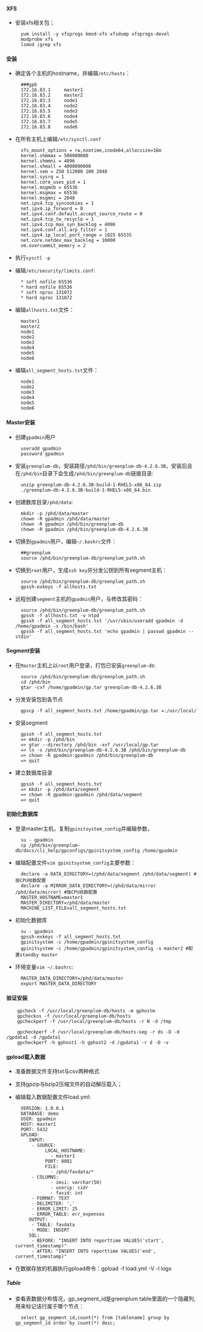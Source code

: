 #### XFS
+ 安装xfs相关包；

		yum install -y xfsprogs kmod-xfs xfsdump xfsprogs-devel
		modprobe xfs
		lsmod |grep xfs

#### 安装
+ 确定各个主机的hostname，并编辑`/etc/hosts`：
	
		###gpb
		172.16.83.1     master1
		172.16.83.2     master2
		172.16.83.3     node1
		172.16.83.4     node2
		172.16.83.5     node3
		172.16.83.6     node4
		172.16.83.7     node5
		172.16.83.8     node6

+ 在所有主机上编辑`/etc/sysctl.conf`

		xfs_mount_options = rw,noatime,inode64,allocsize=16m
		kernel.shmmax = 500000000
		kernel.shmmni = 4096
		kernel.shmall = 4000000000
		kernel.sem = 250 512000 100 2048
		kernel.sysrq = 1
		kernel.core_uses_pid = 1
		kernel.msgmnb = 65536
		kernel.msgmax = 65536
		kernel.msgmni = 2048
		net.ipv4.tcp_syncookies = 1
		net.ipv4.ip_forward = 0
		net.ipv4.conf.default.accept_source_route = 0
		net.ipv4.tcp_tw_recycle = 1
		net.ipv4.tcp_max_syn_backlog = 4096
		net.ipv4.conf.all.arp_filter = 1
		net.ipv4.ip_local_port_range = 1025 65535
		net.core.netdev_max_backlog = 10000
		vm.overcommit_memory = 2		

+ 执行`sysctl -p`

+ 编辑`/etc/security/limits.conf`: 

		* soft nofile 65536
		* hard nofile 65536
		* soft nproc 131072
		* hard nproc 131072
+ 编辑`allhosts.txt`文件：

		master1
		master2
		node1
		node2
		node3
		node4
		node5
		node6
+ 编辑`all_segment_hosts.txt`文件：

		node1
		node2
		node3
		node4
		node5
		node6		

#### Master安装
+ 创建`gpadmin`用户

		useradd gpadmin
		password gpadmin
+ 安装`greenplum-db`，安装路径`/phd/bin/greenplum-db-4.2.6.3B`，安装后会在`/phd/bin`目录下会生成`/phd/bin/greenplum-db`链接目录:

		unzip greenplum-db-4.2.6.3B-build-1-RHEL5-x86_64.zip
		./greenplum-db-4.2.6.3B-build-1-RHEL5-x86_64.bin		
	
+ 创建数库目录`/phd/data`:
		
		mkdir -p /phd/data/master
		chown -R gpadmin /phd/data/master
		chown -R gpadmin /phd/bin/greenplum-db
		chown -R gpadmin /phd/bin/greenplum-db-4.2.6.3B
+ 切换到`gpadmin`用户，编辑`~/.bashrc`文件：
		
		##greenplum
		source /phd/bin/greenplum-db/greenplum_path.sh
+ 切换到`root`用户，生成`ssh key`并分发公钥到所有segment主机：

		source /phd/bin/greenplum-db/greenplum_path.sh	
		gpssh-exkeys -f allhosts.txt 
+ 远程创建`segment`主机的`gpadmin`用户，与修改其密码：

		source /phd/bin/greenplum-db/greenplum_path.sh	
		gpssh -f allhosts.txt -v ntpd
		gpssh -f all_segment_hosts.txt '/usr/sbin/useradd gpadmin -d /home/gpadmin -s /bin/bash'  
		gpssh -f all_segment_hosts.txt 'echo gpadmin | passwd gpadmin --stdin'

#### Segment安装
+ 在`Master`主机上以`root`用户登录，打包已安装`greenplum-db`:

		source /phd/bin/greenplum-db/greenplum_path.sh		
		cd /phd/bin
		gtar -cvf /home/gpadmin/gp.tar greenplum-db-4.2.6.3B
+ 分发安装包到各节点

		gpscp -f all_segment_hosts.txt /home/gpadmin/gp.tar =:/usr/local/

+ 安装segment

		gpssh -f all_segment_hosts.txt 
		=> mkdir -p /phd/bin		
		=> gtar --directory /phd/bin -xvf /usr/local/gp.tar
		=> ln -s /phd/bin/greenplum-db-4.2.6.3B /phd/bin/greenplum-db
		=> chown -R gpadmin:gpadmin /phd/bin/greenplum-db
		=> quit

+ 建立数据库目录

		gpssh -f all_segment_hosts.txt
		=> mkdir -p /phd/data/segment
		=> chown -R gpadmin:gpadmin /phd/data/segment
		=> quit

#### 初始化数据库
+ 登录master主机，复制`gpinitsystem_config`并编辑参数，

		su - gpadmin
		cp /phd/bin/greenplum-db/docs/cli_help/gpconfigs/gpinitsystem_config /home/gpadmin

+ 编辑配置文件`vim gpinitsystem_config`主要参数：

		declare -a DATA_DIRECTORY=(/phd/data/segment /phd/data/segment) #按CPU核数配置
		declare -a MIRROR_DATA_DIRECTORY=(/phd/data/mirror /phd/data/mirror) #按CPU核数配置
		MASTER_HOSTNAME=master1
		MASTER_DIRECTORY=/phd/data/master
		MACHINE_LIST_FILE=all_segment_hosts.txt

+ 初始化数据库

		su - gpadmin
		gpssh-exkeys -f all_segment_hosts.txt		
		gpinitsystem -c /home/gpadmin/gpinitsystem_config
		gpinitsystem -c /home/gpadmin/gpinitsystem_config -s master2 #配置standby master

+ 环境变量`vim ~/.bashrc`:

		MASTER_DATA_DIRECTORY=/phd/data/master
		export MASTER_DATA_DIRECTORY

#### 验证安装

		gpcheck -f /usr/local/greenplum-db/hosts -m gphostm
		gpcheckos -f /usr/local/greenplum-db/hosts
		gpcheckperf -f /usr/local/greenplum-db/hosts -r N -d /tmp
		 
		gpcheckperf -f /usr/local/greenplum-db/hosts-seg -r ds -D -d /gpdata1 -d /gpdata1
		gpcheckperf -h gphost1 -h gphost2 -d /gpdata1 -r d -D -v

#### gpload载入数据
+ 准备数据文件支持txt与csv两种格式
+ 支持gpzip与bzip2压缩文件的自动解压载入；
+ 编辑载入数据配置文件load.yml:
	
		VERSION: 1.0.0.1
		DATABASE: demo
		USER: gpadmin
		HOST: master1
		PORT: 5432
		GPLOAD:
		   INPUT:
		    - SOURCE:
		         LOCAL_HOSTNAME:
		           - master1 
		         PORT: 8081
		         FILE: 
		           - /phd/favdata/*
		    - COLUMNS:
		           - imsi: varchar(50)
		           - userip: cidr
		           - favid: int
		    - FORMAT: TEXT
		    - DELIMITER: ','
		    - ERROR_LIMIT: 25
		    - ERROR_TABLE: err_expenses
		   OUTPUT:
		    - TABLE: favdata
		    - MODE: INSERT
		   SQL:
		    - BEFORE: "INSERT INTO reporttime VALUES('start', current_timestamp)"
		    - AFTER: "INSERT INTO reporttime VALUES('end', current_timestamp)"

+ 在数据存放的机器执行gpload命令：gpload -f load.yml -V -l logs

##### Table
+ 查看表数据分布情况，gp_segment_id是greenplum table里面的一个隐藏列,用来标记该行属于哪个节点：

		select gp_segment_id,count(*) from [tablename] group by gp_segment_id order by count(*) desc;


